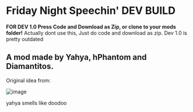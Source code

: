 # Friday Night Speechin' DEV BUILD

**FOR DEV 1.0 Press Code and Download as Zip, or clone to your mods folder!**
Actually dont use this, Just do code and download as zip. Dev 1.0 is pretty outdated

A mod made by Yahya, hPhantom  and Diamantitos.
--
Original idea from:

![image](https://user-images.githubusercontent.com/97072056/197304373-00c87ada-a77c-4bef-8358-afc76883f999.png)









































































































yahya smells like doodoo
